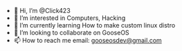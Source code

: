 - 👋 Hi, I’m @Click423
- 👀 I’m interested in Computers, Hacking
- 🌱 I’m currently learning How to make custom linux distro
- 💞️ I’m looking to collaborate on GooseOS
- 📫 How to reach me email: gooseosdev@gmail.com
